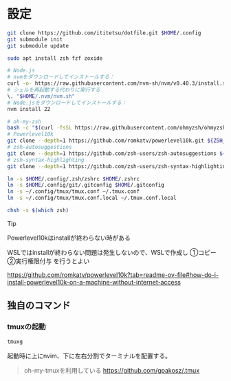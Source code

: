 # 設定

```sh
git clone https://github.com/ititetsu/dotfile.git $HOME/.config
git submodule init
git submodule update

sudo apt install zsh fzf zoxide

# Node.js
# nvmをダウンロードしてインストールする：
curl -o- https://raw.githubusercontent.com/nvm-sh/nvm/v0.40.3/install.sh | bash
# シェルを再起動する代わりに実行する
\. "$HOME/.nvm/nvm.sh"
# Node.jsをダウンロードしてインストールする：
nvm install 22

# oh-my-zsh
bash -c "$(curl -fsSL https://raw.githubusercontent.com/ohmyzsh/ohmyzsh/master/tools/install.sh)"
# Powerlevel10k
git clone --depth=1 https://github.com/romkatv/powerlevel10k.git ${ZSH_CUSTOM:-$HOME/.oh-my-zsh/custom}/themes/powerlevel10k
# zsh-autosuggestions
git clone --depth=1 https://github.com/zsh-users/zsh-autosuggestions ${ZSH_CUSTOM:-~/.oh-my-zsh/custom}/plugins/zsh-autosuggestions
# zsh-syntax-highlighting
git clone --depth=1 https://github.com/zsh-users/zsh-syntax-highlighting.git ${ZSH_CUSTOM:-~/.oh-my-zsh/custom}/plugins/zsh-syntax-highlighting

ln -s $HOME/.config/.zsh/zshrc $HOME/.zshrc
ln -s $HOME/.config/git/.gitconfig $HOME/.gitconfig
ln -s ~/.config/tmux/tmux.conf ~/.tmux.conf
ln -s ~/.config/tmux/tmux.conf.local ~/.tmux.conf.local

chsh -s $(which zsh)
```
> [!TIP]
> Powerlevel10kはinstallが終わらない時がある
> 
> WSLではinstallが終わらない問題は発生しないので、WSLで作成し ①コピー②実行権限付与 を行うとよい
>
> https://github.com/romkatv/powerlevel10k?tab=readme-ov-file#how-do-i-install-powerlevel10k-on-a-machine-without-internet-access


## 独自のコマンド

### tmuxの起動
```bash
tmuxg
```
起動時に上にnvim、下に左右分割でターミナルを配置する。
> oh-my-tmuxを利用している
https://github.com/gpakosz/.tmux
